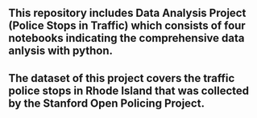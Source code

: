 ## This repository includes Data Analysis Project (Police Stops in Traffic) which consists of four notebooks indicating the comprehensive data anlysis with python. 

## The dataset of this project covers the traffic police stops in Rhode Island that was collected by the Stanford Open Policing Project.
